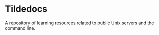 # Tildedocs

A repository of learning resources related to public Unix servers and the command line.
